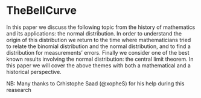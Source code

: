 # TheBellCurve

In this paper we discuss the following topic from the history of mathematics and its applications: the normal distribution. In order to understand the origin of this distribution we return to the time where mathematicians tried to relate the binomial distribution and the normal distribution, and to find a distribution for measurements’ errors. Finally we consider one of the best known results involving the normal distribution: the central limit theorem. In this paper we will cover the above themes with both a mathematical and a historical perspective.

NB: Many thanks to Crhistophe Saad (@xopheS) for his help during this reasearch
